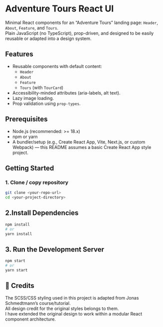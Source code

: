 # Adventure Tours React UI

Minimal React components for an “Adventure Tours” landing page: `Header`, `About`, `Feature`, and `Tours`.  
Plain JavaScript (no TypeScript), prop-driven, and designed to be easily reusable or adapted into a design system.

## Features

- Reusable components with default content:
  - `Header`
  - `About`
  - `Feature`
  - `Tours` (with `TourCard`)
- Accessibility-minded attributes (aria-labels, alt text).
- Lazy image loading.
- Prop validation using `prop-types`.

## Prerequisites

- Node.js (recommended: >= 18.x)
- npm or yarn
- A bundler/setup (e.g., Create React App, Vite, Next.js, or custom Webpack) — this README assumes a basic Create React App style project.


## Getting Started

### 1. Clone / copy repository

```bash
git clone <your-repo-url>
cd <your-project-directory>
```

## 2.Install Dependencies
```bash
npm install
# or
yarn install
```
## 3. Run the Development Server
```bash
npm start
# or
yarn start
```
## 🎨 Credits

The SCSS/CSS styling used in this project is adapted from Jonas Schmedtmann’s course/tutorial.  
All design credit for the original styles belongs to them.  
I have extended the original design to work within a modular React component architecture.
